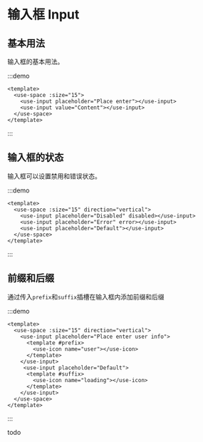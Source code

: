 <h1>输入框 Input</h1>

<h2>基本用法</h2>

输入框的基本用法。

:::demo 

```vue
<template>
  <use-space :size="15">
    <use-input placeholder="Place enter"></use-input>
    <use-input value="Content"></use-input>
  </use-space>
</template>
```
:::

<h2>输入框的状态</h2>

输入框可以设置禁用和错误状态。

:::demo 

```vue
<template>
  <use-space :size="15" direction="vertical">
    <use-input placeholder="Disabled" disabled></use-input>
    <use-input placeholder="Error" error></use-input>
    <use-input placeholder="Default"></use-input>
  </use-space>
</template>
```
:::

<h2>前缀和后缀</h2>

通过传入`prefix`和`suffix`插槽在输入框内添加前缀和后缀

:::demo 

```vue
<template>
  <use-space :size="15" direction="vertical">
    <use-input placeholder="Place enter user info">
      <template #prefix>
        <use-icon name="user"></use-icon>
      </template>
    </use-input>
     <use-input placeholder="Default">
      <template #suffix>
        <use-icon name="loading"></use-icon>
      </template>
    </use-input>
  </use-space>
</template>
```
:::

todo
